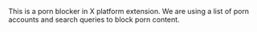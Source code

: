 This is a porn blocker in X platform extension.
We are using a list of porn accounts and search queries to block porn content.
